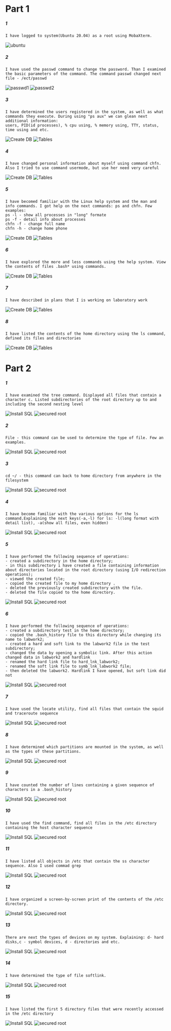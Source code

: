 # Part 1

##### 1
    I have logged to system(Ubuntu 20.04) as a root using MobaXterm.
![ubuntu](https://github.com/shizgara/DevOps_online_Rivne_2020Q42021Q1/blob/master/m5/Task%205.1/Part%201/1.png)
   
##### 2  
    I have used the passwd command to change the password. Than I examined the basic parameters of the command. The command passwd changed next file - /ect/passwd
![passwd1](https://github.com/shizgara/DevOps_online_Rivne_2020Q42021Q1/blob/master/m5/Task%205.1/Part%201/2_1.PNG)
![passwd2](https://github.com/shizgara/DevOps_online_Rivne_2020Q42021Q1/blob/master/m5/Task%205.1/Part%201/2_1.PNG)
##### 3  
    I have determined the users registered in the system, as well as what commands they execute. During using "ps aux" we can glean next additional information: 
	users, PID(id processes), % cpu using, % memory using, TTY, status, time using and etc.
![Create DB](https://github.com/shizgara/DevOps_online_Rivne_2020Q42021Q1/blob/master/m3/task%203.1/images/Part%201/4%20create%20database.png)
![Tables](https://github.com/shizgara/DevOps_online_Rivne_2020Q42021Q1/blob/master/m3/task%203.1/images/Part%201/4%20CREATE%20TABLE.png)
##### 4
    I have changed personal information about myself using command chfn. Also I tried to use command usermode, but use her need very careful
![Create DB](https://github.com/shizgara/DevOps_online_Rivne_2020Q42021Q1/blob/master/m3/task%203.1/images/Part%201/4%20create%20database.png)
![Tables](https://github.com/shizgara/DevOps_online_Rivne_2020Q42021Q1/blob/master/m3/task%203.1/images/Part%201/4%20CREATE%20TABLE.png)
##### 5
    I have becomed familiar with the Linux help system and the man and info commands. I got help on the next commands: ps and chfn. Few examples:
	ps -l - show all processes in "long" formate
	ps -f - detail info about processes
	chfn -f - change full name
	chfn -h - change home phone
![Create DB](https://github.com/shizgara/DevOps_online_Rivne_2020Q42021Q1/blob/master/m3/task%203.1/images/Part%201/4%20create%20database.png)
![Tables](https://github.com/shizgara/DevOps_online_Rivne_2020Q42021Q1/blob/master/m3/task%203.1/images/Part%201/4%20CREATE%20TABLE.png)
##### 6
    I have explored the more and less commands using the help system. View the contents of files .bash* using commands.
![Create DB](https://github.com/shizgara/DevOps_online_Rivne_2020Q42021Q1/blob/master/m3/task%203.1/images/Part%201/4%20create%20database.png)
![Tables](https://github.com/shizgara/DevOps_online_Rivne_2020Q42021Q1/blob/master/m3/task%203.1/images/Part%201/4%20CREATE%20TABLE.png)
##### 7
    I have described in plans that I is working on laboratory work
![Create DB](https://github.com/shizgara/DevOps_online_Rivne_2020Q42021Q1/blob/master/m3/task%203.1/images/Part%201/4%20create%20database.png)
![Tables](https://github.com/shizgara/DevOps_online_Rivne_2020Q42021Q1/blob/master/m3/task%203.1/images/Part%201/4%20CREATE%20TABLE.png)
##### 8
    I have listed the contents of the home directory using the ls command, defined its files and directories
![Create DB](https://github.com/shizgara/DevOps_online_Rivne_2020Q42021Q1/blob/master/m3/task%203.1/images/Part%201/4%20create%20database.png)
![Tables](https://github.com/shizgara/DevOps_online_Rivne_2020Q42021Q1/blob/master/m3/task%203.1/images/Part%201/4%20CREATE%20TABLE.png)

# Part 2

##### 1
    I have examined the tree command. Displayed all files that contain a character c. Listed subdirectories of the root directory up to and including the second nesting level
![Install SQL](https://github.com/shizgara/DevOps_online_Rivne_2020Q42021Q1/blob/master/m3/task%203.1/images/Part%201/1%2C2%20secure%20installation.png)
![secured root](https://github.com/shizgara/DevOps_online_Rivne_2020Q42021Q1/blob/master/m3/task%203.1/images/Part%201/2%20mysql%20root.png)
##### 2
    File - this command can be used to determine the type of file. Few an examples.
![Install SQL](https://github.com/shizgara/DevOps_online_Rivne_2020Q42021Q1/blob/master/m3/task%203.1/images/Part%201/1%2C2%20secure%20installation.png)
![secured root](https://github.com/shizgara/DevOps_online_Rivne_2020Q42021Q1/blob/master/m3/task%203.1/images/Part%201/2%20mysql%20root.png)
##### 3
    cd ~/ - this command can back to home directory from anywhere in the filesystem
![Install SQL](https://github.com/shizgara/DevOps_online_Rivne_2020Q42021Q1/blob/master/m3/task%203.1/images/Part%201/1%2C2%20secure%20installation.png)
![secured root](https://github.com/shizgara/DevOps_online_Rivne_2020Q42021Q1/blob/master/m3/task%203.1/images/Part%201/2%20mysql%20root.png)
##### 4
    I have become familiar with the various options for the ls command.Explaining the next keys(-a,-l) for ls: -l(long format with detail list), -a(show all files, even hidden)
![Install SQL](https://github.com/shizgara/DevOps_online_Rivne_2020Q42021Q1/blob/master/m3/task%203.1/images/Part%201/1%2C2%20secure%20installation.png)
![secured root](https://github.com/shizgara/DevOps_online_Rivne_2020Q42021Q1/blob/master/m3/task%203.1/images/Part%201/2%20mysql%20root.png)
##### 5
    I have performed the following sequence of operations: 
	- created a subdirectory in the home directory; 
	- in this subdirectory i have created a file containing information about directories located in the root directory (using I/O redirection operations);
	- viewed the created file;
	- copied the created file to my home directory .
	- deleted the previously created subdirectory with the file.
	- deleted the file copied to the home directory.
![Install SQL](https://github.com/shizgara/DevOps_online_Rivne_2020Q42021Q1/blob/master/m3/task%203.1/images/Part%201/1%2C2%20secure%20installation.png)
![secured root](https://github.com/shizgara/DevOps_online_Rivne_2020Q42021Q1/blob/master/m3/task%203.1/images/Part%201/2%20mysql%20root.png)
##### 6
    I have performed the following sequence of operations:
	- created a subdirectory test in the home directory;
	- copied the .bash_history file to this directory while changing its name to labwork2;
	- created a hard and soft link to the labwork2 file in the test subdirectory;
	- changed the data by opening a symbolic link. After this action changed data in labwork2 and hardlink
	- renamed the hard link file to hard_lnk_labwork2;
	- renamed the soft link file to symb_lnk_labwork2 file;
	- then deleted the labwork2. Hardlink I have opened, but soft link did not
![Install SQL](https://github.com/shizgara/DevOps_online_Rivne_2020Q42021Q1/blob/master/m3/task%203.1/images/Part%201/1%2C2%20secure%20installation.png)
![secured root](https://github.com/shizgara/DevOps_online_Rivne_2020Q42021Q1/blob/master/m3/task%203.1/images/Part%201/2%20mysql%20root.png)
##### 7
    I have used the locate utility, find all files that contain the squid and traceroute sequence
![Install SQL](https://github.com/shizgara/DevOps_online_Rivne_2020Q42021Q1/blob/master/m3/task%203.1/images/Part%201/1%2C2%20secure%20installation.png)
![secured root](https://github.com/shizgara/DevOps_online_Rivne_2020Q42021Q1/blob/master/m3/task%203.1/images/Part%201/2%20mysql%20root.png)
##### 8
    I have determined which partitions are mounted in the system, as well as the types of these partitions.
![Install SQL](https://github.com/shizgara/DevOps_online_Rivne_2020Q42021Q1/blob/master/m3/task%203.1/images/Part%201/1%2C2%20secure%20installation.png)
![secured root](https://github.com/shizgara/DevOps_online_Rivne_2020Q42021Q1/blob/master/m3/task%203.1/images/Part%201/2%20mysql%20root.png)
##### 9
    I have counted the number of lines containing a given sequence of characters in a .bash_history
![Install SQL](https://github.com/shizgara/DevOps_online_Rivne_2020Q42021Q1/blob/master/m3/task%203.1/images/Part%201/1%2C2%20secure%20installation.png)
![secured root](https://github.com/shizgara/DevOps_online_Rivne_2020Q42021Q1/blob/master/m3/task%203.1/images/Part%201/2%20mysql%20root.png)
##### 10
    I have used the find command, find all files in the /etc directory containing the host character sequence
![Install SQL](https://github.com/shizgara/DevOps_online_Rivne_2020Q42021Q1/blob/master/m3/task%203.1/images/Part%201/1%2C2%20secure%20installation.png)
![secured root](https://github.com/shizgara/DevOps_online_Rivne_2020Q42021Q1/blob/master/m3/task%203.1/images/Part%201/2%20mysql%20root.png)
##### 11
    I have listed all objects in /etc that contain the ss character sequence. Also I used commad grep
![Install SQL](https://github.com/shizgara/DevOps_online_Rivne_2020Q42021Q1/blob/master/m3/task%203.1/images/Part%201/1%2C2%20secure%20installation.png)
![secured root](https://github.com/shizgara/DevOps_online_Rivne_2020Q42021Q1/blob/master/m3/task%203.1/images/Part%201/2%20mysql%20root.png)
##### 12
    I have organized a screen-by-screen print of the contents of the /etc directory.
![Install SQL](https://github.com/shizgara/DevOps_online_Rivne_2020Q42021Q1/blob/master/m3/task%203.1/images/Part%201/1%2C2%20secure%20installation.png)
![secured root](https://github.com/shizgara/DevOps_online_Rivne_2020Q42021Q1/blob/master/m3/task%203.1/images/Part%201/2%20mysql%20root.png)
##### 13
    There are next the types of devices on my system. Explaining: d- hard disks,c - symbol devices, d - directories and etc.
![Install SQL](https://github.com/shizgara/DevOps_online_Rivne_2020Q42021Q1/blob/master/m3/task%203.1/images/Part%201/1%2C2%20secure%20installation.png)
![secured root](https://github.com/shizgara/DevOps_online_Rivne_2020Q42021Q1/blob/master/m3/task%203.1/images/Part%201/2%20mysql%20root.png)
##### 14
    I have determined the type of file softlink. 
![Install SQL](https://github.com/shizgara/DevOps_online_Rivne_2020Q42021Q1/blob/master/m3/task%203.1/images/Part%201/1%2C2%20secure%20installation.png)
![secured root](https://github.com/shizgara/DevOps_online_Rivne_2020Q42021Q1/blob/master/m3/task%203.1/images/Part%201/2%20mysql%20root.png)
##### 15
    I have listed the first 5 directory files that were recently accessed in the /etc directory
![Install SQL](https://github.com/shizgara/DevOps_online_Rivne_2020Q42021Q1/blob/master/m3/task%203.1/images/Part%201/1%2C2%20secure%20installation.png)
![secured root](https://github.com/shizgara/DevOps_online_Rivne_2020Q42021Q1/blob/master/m3/task%203.1/images/Part%201/2%20mysql%20root.png)